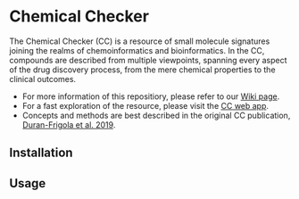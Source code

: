 # Chemical Checker

The Chemical Checker (CC) is a resource of small molecule signatures joining the realms of chemoinformatics and bioinformatics. In the CC, compounds are described from multiple viewpoints, spanning every aspect of the drug discovery process, from the mere chemical properties to the clinical outcomes.

* For more information of this repositiory, please refer to our [Wiki page](http://gitlab.sbnb.org/project-specific-repositories/chemical_checker/wikis/home).
* For a fast exploration of the resource, please visit the [CC web app](http://chemicalchecker.org).
* Concepts and methods are best described in the original CC publication, [Duran-Frigola et al. 2019](https://www.dropbox.com/s/x2rqszfdfpqdqdy/duranfrigola_etal_ms_current.pdf?dl=0).

## Installation


## Usage
